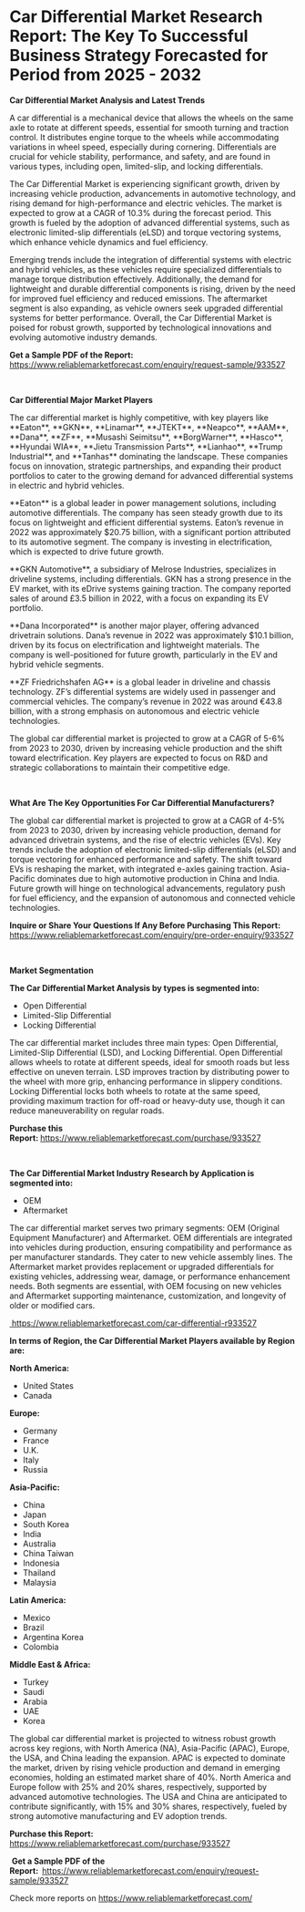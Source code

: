 <p><h1>Car Differential Market Research Report: The Key To Successful Business Strategy Forecasted for Period from 2025 - 2032</h1></p><p><strong>Car Differential Market Analysis and Latest Trends</strong></p>
<p><p>A car differential is a mechanical device that allows the wheels on the same axle to rotate at different speeds, essential for smooth turning and traction control. It distributes engine torque to the wheels while accommodating variations in wheel speed, especially during cornering. Differentials are crucial for vehicle stability, performance, and safety, and are found in various types, including open, limited-slip, and locking differentials.</p><p>The Car Differential Market is experiencing significant growth, driven by increasing vehicle production, advancements in automotive technology, and rising demand for high-performance and electric vehicles. The market is expected to grow at a CAGR of 10.3% during the forecast period. This growth is fueled by the adoption of advanced differential systems, such as electronic limited-slip differentials (eLSD) and torque vectoring systems, which enhance vehicle dynamics and fuel efficiency.</p><p>Emerging trends include the integration of differential systems with electric and hybrid vehicles, as these vehicles require specialized differentials to manage torque distribution effectively. Additionally, the demand for lightweight and durable differential components is rising, driven by the need for improved fuel efficiency and reduced emissions. The aftermarket segment is also expanding, as vehicle owners seek upgraded differential systems for better performance. Overall, the Car Differential Market is poised for robust growth, supported by technological innovations and evolving automotive industry demands.</p></p>
<p><strong>Get a Sample PDF of the Report:&nbsp;</strong> <a href="https://www.reliablemarketforecast.com/enquiry/request-sample/933527?utm_campaign=1842&utm_medium=2&utm_source=Github&utm_content=ia&utm_term=23012025&utm_id=car-differential">https://www.reliablemarketforecast.com/enquiry/request-sample/933527</a></p>
<p>&nbsp;</p>
<p><strong>Car Differential Major Market Players</strong></p>
<p><p>The car differential market is highly competitive, with key players like **Eaton**, **GKN**, **Linamar**, **JTEKT**, **Neapco**, **AAM**, **Dana**, **ZF**, **Musashi Seimitsu**, **BorgWarner**, **Hasco**, **Hyundai WIA**, **Jietu Transmission Parts**, **Lianhao**, **Trump Industrial**, and **Tanhas** dominating the landscape. These companies focus on innovation, strategic partnerships, and expanding their product portfolios to cater to the growing demand for advanced differential systems in electric and hybrid vehicles.</p><p>**Eaton** is a global leader in power management solutions, including automotive differentials. The company has seen steady growth due to its focus on lightweight and efficient differential systems. Eaton’s revenue in 2022 was approximately $20.75 billion, with a significant portion attributed to its automotive segment. The company is investing in electrification, which is expected to drive future growth.</p><p>**GKN Automotive**, a subsidiary of Melrose Industries, specializes in driveline systems, including differentials. GKN has a strong presence in the EV market, with its eDrive systems gaining traction. The company reported sales of around £3.5 billion in 2022, with a focus on expanding its EV portfolio.</p><p>**Dana Incorporated** is another major player, offering advanced drivetrain solutions. Dana’s revenue in 2022 was approximately $10.1 billion, driven by its focus on electrification and lightweight materials. The company is well-positioned for future growth, particularly in the EV and hybrid vehicle segments.</p><p>**ZF Friedrichshafen AG** is a global leader in driveline and chassis technology. ZF’s differential systems are widely used in passenger and commercial vehicles. The company’s revenue in 2022 was around €43.8 billion, with a strong emphasis on autonomous and electric vehicle technologies.</p><p>The global car differential market is projected to grow at a CAGR of 5-6% from 2023 to 2030, driven by increasing vehicle production and the shift toward electrification. Key players are expected to focus on R&D and strategic collaborations to maintain their competitive edge.</p></p>
<p>&nbsp;</p>
<p><strong>What Are The Key Opportunities For Car Differential Manufacturers?</strong></p>
<p><p>The global car differential market is projected to grow at a CAGR of 4-5% from 2023 to 2030, driven by increasing vehicle production, demand for advanced drivetrain systems, and the rise of electric vehicles (EVs). Key trends include the adoption of electronic limited-slip differentials (eLSD) and torque vectoring for enhanced performance and safety. The shift toward EVs is reshaping the market, with integrated e-axles gaining traction. Asia-Pacific dominates due to high automotive production in China and India. Future growth will hinge on technological advancements, regulatory push for fuel efficiency, and the expansion of autonomous and connected vehicle technologies.</p></p>
<p><strong>Inquire or Share Your Questions If Any Before Purchasing This Report:</strong> <a href="https://www.reliablemarketforecast.com/enquiry/pre-order-enquiry/933527?utm_campaign=1842&utm_medium=2&utm_source=Github&utm_content=ia&utm_term=23012025&utm_id=car-differential">https://www.reliablemarketforecast.com/enquiry/pre-order-enquiry/933527</a></p>
<p>&nbsp;</p>
<p><strong>Market Segmentation</strong></p>
<p><strong>The Car Differential Market Analysis by types is segmented into:</strong></p>
<p><ul><li>Open Differential</li><li>Limited-Slip Differential</li><li>Locking Differential</li></ul></p>
<p><p>The car differential market includes three main types: Open Differential, Limited-Slip Differential (LSD), and Locking Differential. Open Differential allows wheels to rotate at different speeds, ideal for smooth roads but less effective on uneven terrain. LSD improves traction by distributing power to the wheel with more grip, enhancing performance in slippery conditions. Locking Differential locks both wheels to rotate at the same speed, providing maximum traction for off-road or heavy-duty use, though it can reduce maneuverability on regular roads.</p></p>
<p><strong>Purchase this Report:&nbsp;</strong><a href="https://www.reliablemarketforecast.com/purchase/933527?utm_campaign=1842&utm_medium=2&utm_source=Github&utm_content=ia&utm_term=23012025&utm_id=car-differential">https://www.reliablemarketforecast.com/purchase/933527</a></p>
<p>&nbsp;</p>
<p><strong>The Car Differential Market Industry Research by Application is segmented into:</strong></p>
<p><ul><li>OEM</li><li>Aftermarket</li></ul></p>
<p><p>The car differential market serves two primary segments: OEM (Original Equipment Manufacturer) and Aftermarket. OEM differentials are integrated into vehicles during production, ensuring compatibility and performance as per manufacturer standards. They cater to new vehicle assembly lines. The Aftermarket market provides replacement or upgraded differentials for existing vehicles, addressing wear, damage, or performance enhancement needs. Both segments are essential, with OEM focusing on new vehicles and Aftermarket supporting maintenance, customization, and longevity of older or modified cars.</p></p>
<p><a href="https://www.reliablemarketforecast.com/car-differential-r933527?utm_campaign=1842&utm_medium=2&utm_source=Github&utm_content=ia&utm_term=23012025&utm_id=car-differential">&nbsp;https://www.reliablemarketforecast.com/car-differential-r933527</a></p>
<p><strong>In terms of Region, the Car Differential Market Players available by Region are:</strong></p>
<p>
    <p> <strong> North America: </strong>
        <ul>
            <li>United States</li>
            <li>Canada</li>
        </ul>
        </p> 
    <p> <strong> Europe: </strong>
        <ul>
            <li>Germany</li>
            <li>France</li>
            <li>U.K.</li>
            <li>Italy</li>
            <li>Russia</li>
        </ul>
        </p> 
    <p> <strong> Asia-Pacific: </strong>
        <ul>
            <li>China</li>
            <li>Japan</li>
            <li>South Korea</li>
            <li>India</li>
            <li>Australia</li>
            <li>China Taiwan</li>
            <li>Indonesia</li>
            <li>Thailand</li>
            <li>Malaysia</li>
        </ul>
        </p> 
    <p> <strong> Latin America: </strong>
        <ul>
            <li>Mexico</li>
            <li>Brazil</li>
            <li>Argentina Korea</li>
            <li>Colombia</li>
        </ul>
        </p> 
    <p> <strong> Middle East & Africa: </strong>
        <ul>
            <li>Turkey</li>
            <li>Saudi</li>
            <li>Arabia</li>
            <li>UAE</li>
            <li>Korea</li>
        </ul>
    </p>
    </p>
<p><p>The global car differential market is projected to witness robust growth across key regions, with North America (NA), Asia-Pacific (APAC), Europe, the USA, and China leading the expansion. APAC is expected to dominate the market, driven by rising vehicle production and demand in emerging economies, holding an estimated market share of 40%. North America and Europe follow with 25% and 20% shares, respectively, supported by advanced automotive technologies. The USA and China are anticipated to contribute significantly, with 15% and 30% shares, respectively, fueled by strong automotive manufacturing and EV adoption trends.</p></p>
<p><strong>Purchase this Report: </strong><a href="https://www.reliablemarketforecast.com/purchase/933527?utm_campaign=1842&utm_medium=2&utm_source=Github&utm_content=ia&utm_term=23012025&utm_id=car-differential">https://www.reliablemarketforecast.com/purchase/933527</a></p>
<p>&nbsp;<strong>Get a Sample PDF of the Report:&nbsp;&nbsp;</strong><a href="https://www.reliablemarketforecast.com/enquiry/request-sample/933527?utm_campaign=1842&utm_medium=2&utm_source=Github&utm_content=ia&utm_term=23012025&utm_id=car-differential">https://www.reliablemarketforecast.com/enquiry/request-sample/933527</a></p>
<p><strong></strong></p>
<p>Check more reports on <a href="https://www.reliablemarketforecast.com/?utm_campaign=1842&utm_medium=2&utm_source=Github&utm_content=ia&utm_term=23012025&utm_id=car-differential">https://www.reliablemarketforecast.com/</a></p>